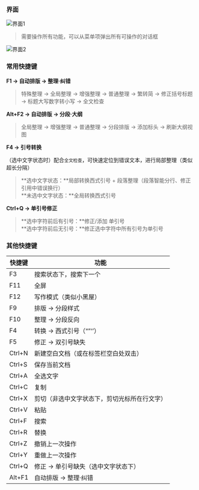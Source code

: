 ### 界面

![界面1](/img/photo-1.png ':size=60%')

> 需要操作所有功能，可以从菜单项弹出所有可操作的对话框

![界面2](/img/photo-2.png ':size=60%')

### 常用快捷键

**F1 -> 自动排版 → 整理·纠错**

> 特殊整理 → 全局整理 → 增强整理 → 普通整理 → 繁转简 → 修正括号标题 → 标题大写数字转小写 → 全文检查

**Alt+F2 -> 自动排版 → 分段·大纲**

> 全局整理 → 增强整理 → 普通整理 → 分段排版 → 添加标头 → 刷新大纲视图

**F4 -> 引号转换**

（选中文字状态时）配合`全文检查`，可快速定位到错误文本，进行局部整理（类似超长分隔）

> **选中文字状态：**局部转换西式引号 + 段落整理（段落智能分行、修正引用中错误换行）<br>**未选中文字状态：**全局转换西式引号

**Ctrl+Q -> 单引号修正**

> **选中字符前后有引号：**修正/添加 单引号<br>**选中字符前后无引号：**修正选中字符中所有引号为单引号


### 其他快捷键

| 快捷键 | 功能                                         |
| ------ | -------------------------------------------- |
| F3     | 搜索状态下，搜索下一个                       |
| F11    | 全屏                                         |
| F12    | 写作模式（类似小黑屋）                       |
| F9     | 排版 → 分段样式                              |
| F10    | 整理 → 分段反向                              |
| F4     | 转换 → 西式引号（“”‘’）                      |
| F5     | 修正 → 双引号缺失                      |
| Ctrl+N | 新建空白文档（或在标签栏空白处双击）         |
| Ctrl+S | 保存当前文档                                 |
| Ctrl+A | 全选文字                                     |
| Ctrl+C | 复制                                         |
| Ctrl+X | 剪切（非选中文字状态下，剪切光标所在行文字） |
| Ctrl+V | 粘贴                                         |
| Ctrl+F | 搜索                                         |
| Ctrl+R | 替换                                         |
| Ctrl+Z | 撤销上一次操作                               |
| Ctrl+Y | 重做上一次操作                               |
| Ctrl+Q | 修正 → 单引号缺失（选中文字状态下）          |
| Alt+F1 | 自动排版 → 整理·纠错                         |


